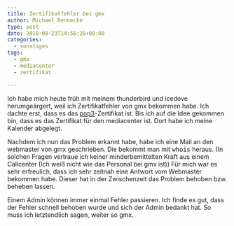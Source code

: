 ```yaml
---
title: Zertifikatfehler bei gmx
author: Michael Rennecke
type: post
date: 2010-08-23T14:56:28+00:00
categories:
  - sonstiges
tags:
  - gmx
  - mediacenter
  - zertifikat

---
```

Ich habe mich heute früh mit meinem thunderbird und icedove herumgeärgert, weil ich Zertifikatfehler von gmx bekommen habe. Ich dachte erst, dass es das [pop3][1]-Zertifikat ist. Bis ich auf die Idee gekommen bin, dass es das Zertifikat für den mediacenter ist. Dort habe ich meine Kalender abgelegt. 

Nachdem ich nun das Problem erkannt habe, habe ich eine Mail an den webmaster von gmx geschrieben. Die bekommt man mit <tt>whois</tt> heraus. (In solchen Fragen vertraue ich keiner minderbemittelten Kraft aus einem Callcenter (Ich weiß nicht wie das Personal bei gmx ist)) Für mich war es sehr erfreulich, dass ich sehr zeitnah eine Antwort vom Webmaster bekommen habe. Dieser hat in der Zwischenzeit das Problem behoben bzw. beheben lassen. 

Einem Admin können immer einmal Fehler passieren. Ich finde es gut, dass der Fehler schnell behoben wurde und sich der Admin bedankt hat. So muss ich letztendlich sagen, weiter so gmx.

 [1]: http://tools.ietf.org/html/rfc1939